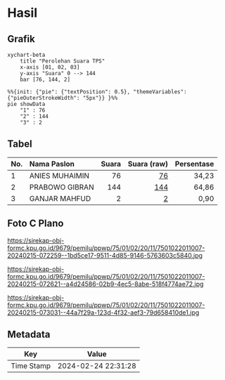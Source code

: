 # Hasil

## Grafik

```mermaid
xychart-beta
    title "Perolehan Suara TPS"
    x-axis [01, 02, 03]
    y-axis "Suara" 0 --> 144
    bar [76, 144, 2]
```

```mermaid
%%{init: {"pie": {"textPosition": 0.5}, "themeVariables": {"pieOuterStrokeWidth": "5px"}} }%%
pie showData
    "1" : 76
    "2" : 144
    "3" : 2
```

## Tabel

| No. | Nama Paslon    | Suara | Suara (raw) | Persentase |
|:--- |:-------------- | -----:| -----------:| ----------:|
| 1   | ANIES MUHAIMIN | 76    | [76][p-1]   | 34,23      |
| 2   | PRABOWO GIBRAN | 144   | [144][p-2]  | 64,86      |
| 3   | GANJAR MAHFUD  | 2     | [2][p-3]    | 0,90       |


[p-1]: https://github.com/gigit-pemilu/pemilu-2024-75-gorontalo/blob/main/pilpres/hitung-suara/sub/75-gorontalo/sub/01-gorontalo/sub/02-telaga/sub/2011-bulila/sub/007-tps/sub/paslon-1.txt
[p-2]: https://github.com/gigit-pemilu/pemilu-2024-75-gorontalo/blob/main/pilpres/hitung-suara/sub/75-gorontalo/sub/01-gorontalo/sub/02-telaga/sub/2011-bulila/sub/007-tps/sub/paslon-2.txt
[p-3]: https://github.com/gigit-pemilu/pemilu-2024-75-gorontalo/blob/main/pilpres/hitung-suara/sub/75-gorontalo/sub/01-gorontalo/sub/02-telaga/sub/2011-bulila/sub/007-tps/sub/paslon-3.txt

## Foto C Plano

https://sirekap-obj-formc.kpu.go.id/9679/pemilu/ppwp/75/01/02/20/11/7501022011007-20240215-072259--1bd5ce17-9511-4d85-9146-5763603c5840.jpg

https://sirekap-obj-formc.kpu.go.id/9679/pemilu/ppwp/75/01/02/20/11/7501022011007-20240215-072621--a4d24586-02b9-4ec5-8abe-518f4774ae72.jpg

https://sirekap-obj-formc.kpu.go.id/9679/pemilu/ppwp/75/01/02/20/11/7501022011007-20240215-073031--44a7f29a-123d-4f32-aef3-79d658410de1.jpg


## Metadata

| Key        | Value               |
| ---------- | ------------------- |
| Time Stamp | 2024-02-24 22:31:28 |



